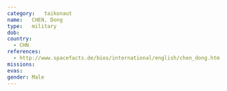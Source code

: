 ```yaml
---
category:	taikonaut
name:	CHEN, Dong
type:	military
dob:	
country:
  - CHN
references:
  - http://www.spacefacts.de/bios/international/english/chen_dong.htm
missions:
evas:
gender:	Male
---
```

